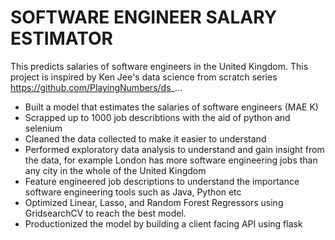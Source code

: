 # SOFTWARE ENGINEER SALARY ESTIMATOR
This predicts salaries of software engineers in the United Kingdom. This project is inspired by Ken Jee's data science from scratch series https://github.com/PlayingNumbers/ds_...

* Built a model that estimates the salaries of software engineers (MAE K)
* Scrapped up to 1000 job describtions with the aid of python and selenium
* Cleaned the data collected to make it easier to understand
* Performed exploratory data analysis to understand and gain insight from the data, for example London has more software engineering jobs than any city in the whole of the United Kingdom
* Feature engineered job descriptions to understand the importance software engineering tools such as Java, Python etc
* Optimized Linear, Lasso, and Random Forest Regressors using GridsearchCV to reach the best model.
* Productionized the model by building a client facing API using flask

